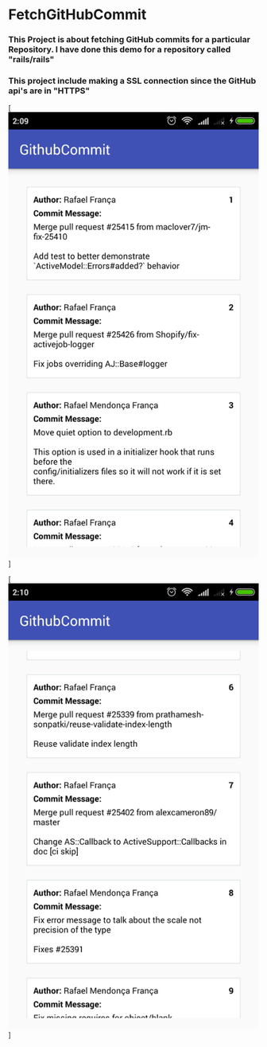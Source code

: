 # FetchGitHubCommit

### This Project is about fetching GitHub commits for a particular Repository. I have done this demo for a repository called "rails/rails"

### This project include making a SSL connection since the GitHub api's are in "HTTPS"

[![ScreenShot1](https://github.com/ArnoldLaishram/FetchGitHubCommit/blob/master/ScreenShot.png)]

[![ScreenShot2](https://github.com/ArnoldLaishram/FetchGitHubCommit/blob/master/ScreenShot2.png)]

